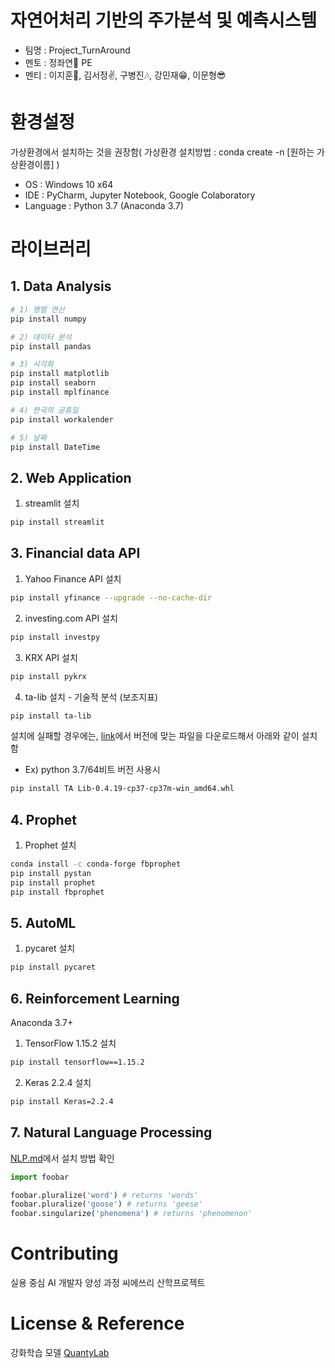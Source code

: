# 자연어처리 기반의 주가분석 및 예측시스템
- 팀명 : Project_TurnAround
- 멘토 : 정좌연🗽 PE 
- 멘티 : 이지훈👤, 김서정✌, 구병진🎶, 강민재😁, 이문형😎

# 환경설정
가상환경에서 설치하는 것을 권장함( 가상환경 설치방법 : conda create -n [원하는 가상환경이름] )
- OS : Windows 10 x64
- IDE : PyCharm, Jupyter Notebook, Google Colaboratory
- Language : Python 3.7 (Anaconda 3.7)

# 라이브러리
## 1. Data Analysis
```bash
# 1) 행렬 연산
pip install numpy

# 2) 데이터 분석
pip install pandas

# 3) 시각화
pip install matplotlib
pip install seaborn
pip install mplfinance

# 4) 한국의 공휴일
pip install workalender

# 5) 날짜
pip install DateTime
```

## 2. Web Application
1) streamlit 설치
```bash
pip install streamlit
```

## 3. Financial data API
1) Yahoo Finance API 설치
```bash
pip install yfinance --upgrade --no-cache-dir
```

2) investing.com API 설치
```bash
pip install investpy
```

3) KRX API 설치
```bash
pip install pykrx
```

4) ta-lib 설치 - 기술적 분석 (보조지표)
```bash
pip install ta-lib
```
설치에 실패할 경우에는, [link](https://www.lfd.uci.edu/~gohlke/pythonlibs/#ta-lib)에서 버전에 맞는 파일을 다운로드해서 아래와 같이 설치함
- Ex) python 3.7/64비트 버전 사용시
```bash
pip install TA Lib‑0.4.19‑cp37‑cp37m‑win_amd64.whl
```

## 4. Prophet
1) Prophet 설치
```bash
conda install -c conda-forge fbprophet
pip install pystan
pip install prophet
pip install fbprophet
```

## 5. AutoML
1) pycaret 설치
```bash
pip install pycaret
```

## 6. Reinforcement Learning
Anaconda 3.7+
1) TensorFlow 1.15.2 설치
```bash
pip install tensorflow==1.15.2
```

2) Keras 2.2.4 설치
```bash
pip install Keras=2.2.4
```

## 7. Natural Language Processing
[NLP.md](https://github.com/ejihoon6065/Project_TurnAround/blob/master/NLP/ReadMe.md)에서 설치 방법 확인

```python
import foobar

foobar.pluralize('word') # returns 'words'
foobar.pluralize('goose') # returns 'geese'
foobar.singularize('phenomena') # returns 'phenomenon'
```

# Contributing
실용 중심 AI 개발자 양성 과정 씨에쓰리 산학프로젝트

# License & Reference
강화학습 모델 [QuantyLab](https://github.com/quantylab/rltrader)
